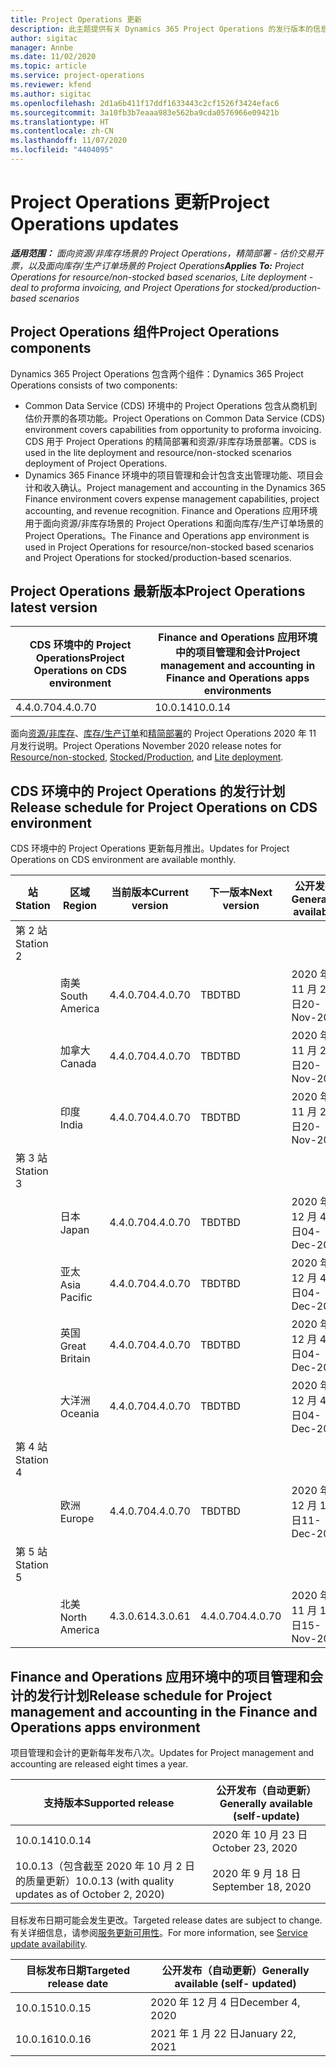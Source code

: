 ```yaml
---
title: Project Operations 更新
description: 此主题提供有关 Dynamics 365 Project Operations 的发行版本的信息。
author: sigitac
manager: Annbe
ms.date: 11/02/2020
ms.topic: article
ms.service: project-operations
ms.reviewer: kfend
ms.author: sigitac
ms.openlocfilehash: 2d1a6b411f17ddf1633443c2cf1526f3424efac6
ms.sourcegitcommit: 3a10fb3b7eaaa983e562ba9cda0576966e09421b
ms.translationtype: HT
ms.contentlocale: zh-CN
ms.lasthandoff: 11/07/2020
ms.locfileid: "4404095"
---
```

# <a name="project-operations-updates"></a><span data-ttu-id="0793b-103">Project Operations 更新</span><span class="sxs-lookup"><span data-stu-id="0793b-103">Project Operations updates</span></span>

<span data-ttu-id="0793b-104">_**适用范围：** 面向资源/非库存场景的 Project Operations，精简部署 - 估价交易开票，以及面向库存/生产订单场景的 Project Operations_</span><span class="sxs-lookup"><span data-stu-id="0793b-104">_**Applies To:** Project Operations for resource/non-stocked based scenarios, Lite deployment - deal to proforma invoicing, and Project Operations for stocked/production-based scenarios_</span></span>

## <a name="project-operations-components"></a><span data-ttu-id="0793b-105">Project Operations 组件</span><span class="sxs-lookup"><span data-stu-id="0793b-105">Project Operations components</span></span>

<span data-ttu-id="0793b-106">Dynamics 365 Project Operations 包含两个组件：</span><span class="sxs-lookup"><span data-stu-id="0793b-106">Dynamics 365 Project Operations consists of two components:</span></span>

- <span data-ttu-id="0793b-107">Common Data Service (CDS) 环境中的 Project Operations 包含从商机到估价开票的各项功能。</span><span class="sxs-lookup"><span data-stu-id="0793b-107">Project Operations on Common Data Service (CDS) environment covers capabilities from opportunity to proforma invoicing.</span></span> <span data-ttu-id="0793b-108">CDS 用于 Project Operations 的精简部署和资源/非库存场景部署。</span><span class="sxs-lookup"><span data-stu-id="0793b-108">CDS is used in the lite deployment and resource/non-stocked scenarios deployment of Project Operations.</span></span>
- <span data-ttu-id="0793b-109">Dynamics 365 Finance 环境中的项目管理和会计包含支出管理功能、项目会计和收入确认。</span><span class="sxs-lookup"><span data-stu-id="0793b-109">Project management and accounting in the Dynamics 365 Finance environment covers expense management capabilities, project accounting, and revenue recognition.</span></span> <span data-ttu-id="0793b-110">Finance and Operations 应用环境用于面向资源/非库存场景的 Project Operations 和面向库存/生产订单场景的 Project Operations。</span><span class="sxs-lookup"><span data-stu-id="0793b-110">The Finance and Operations app environment is used in Project Operations for resource/non-stocked based scenarios and Project Operations for stocked/production-based scenarios.</span></span>

## <a name="project-operations-latest-version"></a><span data-ttu-id="0793b-111">Project Operations 最新版本</span><span class="sxs-lookup"><span data-stu-id="0793b-111">Project Operations latest version</span></span>

| <span data-ttu-id="0793b-112">CDS 环境中的 Project Operations</span><span class="sxs-lookup"><span data-stu-id="0793b-112">Project Operations on CDS environment</span></span> | <span data-ttu-id="0793b-113">Finance and Operations 应用环境中的项目管理和会计</span><span class="sxs-lookup"><span data-stu-id="0793b-113">Project management and accounting in Finance and Operations apps environments</span></span> |
| --- | --- |
| <span data-ttu-id="0793b-114">4.4.0.70</span><span class="sxs-lookup"><span data-stu-id="0793b-114">4.4.0.70</span></span> | <span data-ttu-id="0793b-115">10.0.14</span><span class="sxs-lookup"><span data-stu-id="0793b-115">10.0.14</span></span> |

<span data-ttu-id="0793b-116">面向[资源/非库存](whats-new-nov-2020-resource-based.md)、[库存/生产订单](../prod-pma/whats-new/whats-new-nov-2020-production-based.md)和[精简部署](../pro/whats-new/whats-new-nov-2020-lite.md)的 Project Operations 2020 年 11 月发行说明。</span><span class="sxs-lookup"><span data-stu-id="0793b-116">Project Operations November 2020 release notes for [Resource/non-stocked](whats-new-nov-2020-resource-based.md), [Stocked/Production](../prod-pma/whats-new/whats-new-nov-2020-production-based.md), and [Lite deployment](../pro/whats-new/whats-new-nov-2020-lite.md).</span></span>

## <a name="release-schedule-for-project-operations-on-cds-environment"></a><span data-ttu-id="0793b-117">CDS 环境中的 Project Operations 的发行计划</span><span class="sxs-lookup"><span data-stu-id="0793b-117">Release schedule for Project Operations on CDS environment</span></span>

<span data-ttu-id="0793b-118">CDS 环境中的 Project Operations 更新每月推出。</span><span class="sxs-lookup"><span data-stu-id="0793b-118">Updates for Project Operations on CDS environment are available monthly.</span></span> 

| <span data-ttu-id="0793b-119">站</span><span class="sxs-lookup"><span data-stu-id="0793b-119">Station</span></span>   | <span data-ttu-id="0793b-120">区域</span><span class="sxs-lookup"><span data-stu-id="0793b-120">Region</span></span>        | <span data-ttu-id="0793b-121">当前版本</span><span class="sxs-lookup"><span data-stu-id="0793b-121">Current version</span></span> | <span data-ttu-id="0793b-122">下一版本</span><span class="sxs-lookup"><span data-stu-id="0793b-122">Next version</span></span> | <span data-ttu-id="0793b-123">公开发布</span><span class="sxs-lookup"><span data-stu-id="0793b-123">Generally available</span></span> |
|-----------|---------------|-----------------|--------------|---------------------|
| <span data-ttu-id="0793b-124">第 2 站</span><span class="sxs-lookup"><span data-stu-id="0793b-124">Station 2</span></span> |   &nbsp;      |    &nbsp;       | &nbsp;       |      &nbsp;         |
|   &nbsp;  | <span data-ttu-id="0793b-125">南美</span><span class="sxs-lookup"><span data-stu-id="0793b-125">South America</span></span> |  <span data-ttu-id="0793b-126">4.4.0.70</span><span class="sxs-lookup"><span data-stu-id="0793b-126">4.4.0.70</span></span>       | <span data-ttu-id="0793b-127">TBD</span><span class="sxs-lookup"><span data-stu-id="0793b-127">TBD</span></span>     | <span data-ttu-id="0793b-128">2020 年 11 月 20 日</span><span class="sxs-lookup"><span data-stu-id="0793b-128">20-Nov-20</span></span>           |
|    &nbsp; | <span data-ttu-id="0793b-129">加拿大</span><span class="sxs-lookup"><span data-stu-id="0793b-129">Canada</span></span>        |  <span data-ttu-id="0793b-130">4.4.0.70</span><span class="sxs-lookup"><span data-stu-id="0793b-130">4.4.0.70</span></span>       | <span data-ttu-id="0793b-131">TBD</span><span class="sxs-lookup"><span data-stu-id="0793b-131">TBD</span></span>     | <span data-ttu-id="0793b-132">2020 年 11 月 20 日</span><span class="sxs-lookup"><span data-stu-id="0793b-132">20-Nov-20</span></span>           |
|   &nbsp;  | <span data-ttu-id="0793b-133">印度</span><span class="sxs-lookup"><span data-stu-id="0793b-133">India</span></span>         |  <span data-ttu-id="0793b-134">4.4.0.70</span><span class="sxs-lookup"><span data-stu-id="0793b-134">4.4.0.70</span></span>       | <span data-ttu-id="0793b-135">TBD</span><span class="sxs-lookup"><span data-stu-id="0793b-135">TBD</span></span>     | <span data-ttu-id="0793b-136">2020 年 11 月 20 日</span><span class="sxs-lookup"><span data-stu-id="0793b-136">20-Nov-20</span></span>           |
| <span data-ttu-id="0793b-137">第 3 站</span><span class="sxs-lookup"><span data-stu-id="0793b-137">Station 3</span></span>  |      &nbsp;   |     &nbsp;      |     &nbsp;   |      &nbsp;         |
|   &nbsp;  | <span data-ttu-id="0793b-138">日本</span><span class="sxs-lookup"><span data-stu-id="0793b-138">Japan</span></span>         |  <span data-ttu-id="0793b-139">4.4.0.70</span><span class="sxs-lookup"><span data-stu-id="0793b-139">4.4.0.70</span></span>       | <span data-ttu-id="0793b-140">TBD</span><span class="sxs-lookup"><span data-stu-id="0793b-140">TBD</span></span>     | <span data-ttu-id="0793b-141">2020 年 12 月 4 日</span><span class="sxs-lookup"><span data-stu-id="0793b-141">04-Dec-20</span></span>           |
|   &nbsp;  | <span data-ttu-id="0793b-142">亚太</span><span class="sxs-lookup"><span data-stu-id="0793b-142">Asia Pacific</span></span>  |  <span data-ttu-id="0793b-143">4.4.0.70</span><span class="sxs-lookup"><span data-stu-id="0793b-143">4.4.0.70</span></span>       | <span data-ttu-id="0793b-144">TBD</span><span class="sxs-lookup"><span data-stu-id="0793b-144">TBD</span></span>     | <span data-ttu-id="0793b-145">2020 年 12 月 4 日</span><span class="sxs-lookup"><span data-stu-id="0793b-145">04-Dec-20</span></span>           |
|   &nbsp;  | <span data-ttu-id="0793b-146">英国</span><span class="sxs-lookup"><span data-stu-id="0793b-146">Great Britain</span></span> |  <span data-ttu-id="0793b-147">4.4.0.70</span><span class="sxs-lookup"><span data-stu-id="0793b-147">4.4.0.70</span></span>       | <span data-ttu-id="0793b-148">TBD</span><span class="sxs-lookup"><span data-stu-id="0793b-148">TBD</span></span>     | <span data-ttu-id="0793b-149">2020 年 12 月 4 日</span><span class="sxs-lookup"><span data-stu-id="0793b-149">04-Dec-20</span></span>           |
|   &nbsp;  | <span data-ttu-id="0793b-150">大洋洲</span><span class="sxs-lookup"><span data-stu-id="0793b-150">Oceania</span></span>       |  <span data-ttu-id="0793b-151">4.4.0.70</span><span class="sxs-lookup"><span data-stu-id="0793b-151">4.4.0.70</span></span>       | <span data-ttu-id="0793b-152">TBD</span><span class="sxs-lookup"><span data-stu-id="0793b-152">TBD</span></span>     | <span data-ttu-id="0793b-153">2020 年 12 月 4 日</span><span class="sxs-lookup"><span data-stu-id="0793b-153">04-Dec-20</span></span>           |
| <span data-ttu-id="0793b-154">第 4 站</span><span class="sxs-lookup"><span data-stu-id="0793b-154">Station 4</span></span> |     &nbsp;    |     &nbsp;      |     &nbsp;   |      &nbsp;         |
|   &nbsp;  | <span data-ttu-id="0793b-155">欧洲</span><span class="sxs-lookup"><span data-stu-id="0793b-155">Europe</span></span>        |  <span data-ttu-id="0793b-156">4.4.0.70</span><span class="sxs-lookup"><span data-stu-id="0793b-156">4.4.0.70</span></span>       | <span data-ttu-id="0793b-157">TBD</span><span class="sxs-lookup"><span data-stu-id="0793b-157">TBD</span></span>     | <span data-ttu-id="0793b-158">2020 年 12 月 11 日</span><span class="sxs-lookup"><span data-stu-id="0793b-158">11-Dec-20</span></span>           |
| <span data-ttu-id="0793b-159">第 5 站</span><span class="sxs-lookup"><span data-stu-id="0793b-159">Station 5</span></span> |     &nbsp;    |     &nbsp;      |     &nbsp;   |      &nbsp;         |
|   &nbsp;  | <span data-ttu-id="0793b-160">北美</span><span class="sxs-lookup"><span data-stu-id="0793b-160">North America</span></span> | <span data-ttu-id="0793b-161">4.3.0.61</span><span class="sxs-lookup"><span data-stu-id="0793b-161">4.3.0.61</span></span>        | <span data-ttu-id="0793b-162">4.4.0.70</span><span class="sxs-lookup"><span data-stu-id="0793b-162">4.4.0.70</span></span>     | <span data-ttu-id="0793b-163">2020 年 11 月 15 日</span><span class="sxs-lookup"><span data-stu-id="0793b-163">15-Nov-20</span></span>           |

## <a name="release-schedule-for-project-management-and-accounting-in-the-finance-and-operations-apps-environment"></a><span data-ttu-id="0793b-164">Finance and Operations 应用环境中的项目管理和会计的发行计划</span><span class="sxs-lookup"><span data-stu-id="0793b-164">Release schedule for Project management and accounting in the Finance and Operations apps environment</span></span>

<span data-ttu-id="0793b-165">项目管理和会计的更新每年发布八次。</span><span class="sxs-lookup"><span data-stu-id="0793b-165">Updates for Project management and accounting are released eight times a year.</span></span>

| <span data-ttu-id="0793b-166">支持版本</span><span class="sxs-lookup"><span data-stu-id="0793b-166">Supported release</span></span> | <span data-ttu-id="0793b-167">公开发布（自动更新）</span><span class="sxs-lookup"><span data-stu-id="0793b-167">Generally available (self-update)</span></span> |
| --- | --- |
| <span data-ttu-id="0793b-168">10.0.14</span><span class="sxs-lookup"><span data-stu-id="0793b-168">10.0.14</span></span> | <span data-ttu-id="0793b-169">2020 年 10 月 23 日</span><span class="sxs-lookup"><span data-stu-id="0793b-169">October 23, 2020</span></span> |
| <span data-ttu-id="0793b-170">10.0.13（包含截至 2020 年 10 月 2 日的质量更新）</span><span class="sxs-lookup"><span data-stu-id="0793b-170">10.0.13 (with quality updates as of October 2, 2020)</span></span> | <span data-ttu-id="0793b-171">2020 年 9 月 18 日</span><span class="sxs-lookup"><span data-stu-id="0793b-171">September 18, 2020</span></span> |

<span data-ttu-id="0793b-172">目标发布日期可能会发生更改。</span><span class="sxs-lookup"><span data-stu-id="0793b-172">Targeted release dates are subject to change.</span></span> <span data-ttu-id="0793b-173">有关详细信息，请参阅[服务更新可用性](https://docs.microsoft.com/dynamics365/fin-ops-core/fin-ops/get-started/public-preview-releases?toc=/dynamics365/finance/toc.json)。</span><span class="sxs-lookup"><span data-stu-id="0793b-173">For more information, see [Service update availability](https://docs.microsoft.com/dynamics365/fin-ops-core/fin-ops/get-started/public-preview-releases?toc=/dynamics365/finance/toc.json).</span></span>

| <span data-ttu-id="0793b-174">目标发布日期</span><span class="sxs-lookup"><span data-stu-id="0793b-174">Targeted release date</span></span> | <span data-ttu-id="0793b-175">公开发布（自动更新）</span><span class="sxs-lookup"><span data-stu-id="0793b-175">Generally available (self- updated)</span></span> |
| --- | --- |
| <span data-ttu-id="0793b-176">10.0.15</span><span class="sxs-lookup"><span data-stu-id="0793b-176">10.0.15</span></span> | <span data-ttu-id="0793b-177">2020 年 12 月 4 日</span><span class="sxs-lookup"><span data-stu-id="0793b-177">December 4, 2020</span></span> |
| <span data-ttu-id="0793b-178">10.0.16</span><span class="sxs-lookup"><span data-stu-id="0793b-178">10.0.16</span></span> | <span data-ttu-id="0793b-179">2021 年 1 月 22 日</span><span class="sxs-lookup"><span data-stu-id="0793b-179">January 22, 2021</span></span> |

